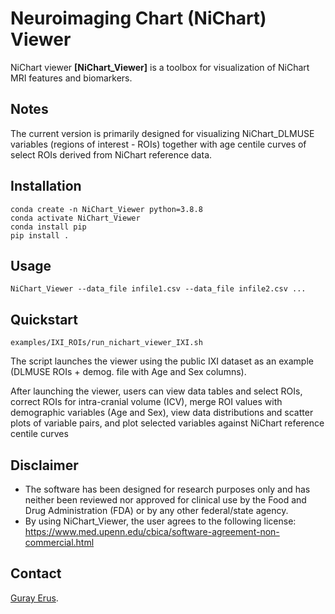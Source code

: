 # Neuroimaging Chart (NiChart) Viewer

NiChart viewer **[NiChart_Viewer]** is a toolbox for visualization of NiChart MRI features and biomarkers. 

## Notes

The current version is primarily designed for visualizing NiChart_DLMUSE variables (regions of interest - ROIs) together with age centile curves of select ROIs derived from NiChart reference data.

## Installation

```shell
conda create -n NiChart_Viewer python=3.8.8
conda activate NiChart_Viewer
conda install pip
pip install .
```

## Usage

```shell
NiChart_Viewer --data_file infile1.csv --data_file infile2.csv ...
```

## Quickstart

```shell
examples/IXI_ROIs/run_nichart_viewer_IXI.sh
```

The script launches the viewer using the public IXI dataset as an example (DLMUSE ROIs + demog. file with Age and Sex columns).

After launching the viewer, users can view data tables and select ROIs, correct ROIs for intra-cranial volume (ICV), merge ROI values with demographic variables (Age and Sex), view data distributions and scatter plots of variable pairs, and plot selected variables against NiChart reference centile curves


## Disclaimer
- The software has been designed for research purposes only and has neither been reviewed nor approved for clinical use by the Food and Drug Administration (FDA) or by any other federal/state agency.
- By using NiChart_Viewer, the user agrees to the following license: https://www.med.upenn.edu/cbica/software-agreement-non-commercial.html

## Contact
<a href="mailto:guray.erus@pennmedicine.upenn.edu">Guray Erus</a>.

